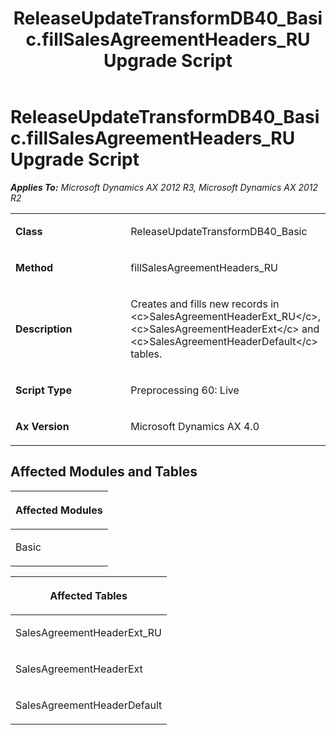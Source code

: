 ﻿---
title: ReleaseUpdateTransformDB40_Basic.fillSalesAgreementHeaders_RU Upgrade Script
TOCTitle: ReleaseUpdateTransformDB40_Basic.fillSalesAgreementHeaders_RU Upgrade Script
ms:assetid: 3d47bfe9-a497-8ef3-0096-fa0e6bf8ef47
ms:mtpsurl: https://msdn.microsoft.com/en-us/library/JJ718735(v=AX.60)
ms:contentKeyID: 49707780
ms.date: 05/18/2015
mtps_version: v=AX.60
---

# ReleaseUpdateTransformDB40\_Basic.fillSalesAgreementHeaders\_RU Upgrade Script 


_**Applies To:** Microsoft Dynamics AX 2012 R3, Microsoft Dynamics AX 2012 R2_

<table>
<colgroup>
<col style="width: 50%" />
<col style="width: 50%" />
</colgroup>
<tbody>
<tr class="odd">
<td><p><strong>Class</strong></p></td>
<td><p>ReleaseUpdateTransformDB40_Basic</p></td>
</tr>
<tr class="even">
<td><p><strong>Method</strong></p></td>
<td><p>fillSalesAgreementHeaders_RU</p></td>
</tr>
<tr class="odd">
<td><p><strong>Description</strong></p></td>
<td><p>Creates and fills new records in &lt;c&gt;SalesAgreementHeaderExt_RU&lt;/c&gt;, &lt;c&gt;SalesAgreementHeaderExt&lt;/c&gt; and &lt;c&gt;SalesAgreementHeaderDefault&lt;/c&gt; tables.</p></td>
</tr>
<tr class="even">
<td><p><strong>Script Type</strong></p></td>
<td><p>Preprocessing 60: Live</p></td>
</tr>
<tr class="odd">
<td><p><strong>Ax Version</strong></p></td>
<td><p>Microsoft Dynamics AX 4.0</p></td>
</tr>
</tbody>
</table>


## Affected Modules and Tables

<table>
<colgroup>
<col style="width: 100%" />
</colgroup>
<thead>
<tr class="header">
<th><p>Affected Modules</p></th>
</tr>
</thead>
<tbody>
<tr class="odd">
<td><p>Basic</p></td>
</tr>
</tbody>
</table>


<table>
<colgroup>
<col style="width: 100%" />
</colgroup>
<thead>
<tr class="header">
<th><p>Affected Tables</p></th>
</tr>
</thead>
<tbody>
<tr class="odd">
<td><p>SalesAgreementHeaderExt_RU</p></td>
</tr>
<tr class="even">
<td><p>SalesAgreementHeaderExt</p></td>
</tr>
<tr class="odd">
<td><p>SalesAgreementHeaderDefault</p></td>
</tr>
</tbody>
</table>

  


